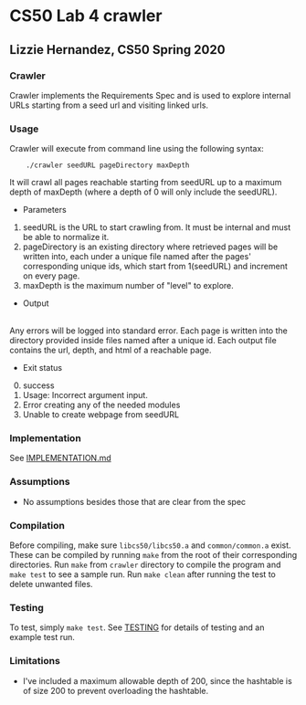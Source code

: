 # CS50 Lab 4 crawler
## Lizzie Hernandez, CS50 Spring 2020

### Crawler

Crawler implements the Requirements Spec and is used to explore internal URLs starting from a 
seed url and visiting linked urls.

### Usage

Crawler will execute from command line using the following syntax:
```
    ./crawler seedURL pageDirectory maxDepth
```
It will crawl all pages reachable starting from seedURL up to a maximum depth of maxDepth (where a depth
of 0 will only include the seedURL).

- Parameters
1. seedURL is the URL to start crawling from. It must be internal and must be able to normalize it.
2. pageDirectory is an existing directory where retrieved pages will be written into, each under a unique
file named after the pages' corresponding unique ids, which start from 1(seedURL) and increment on every page.
3. maxDepth is the maximum number of "level" to explore.

- Output<br />
<br />
Any errors will be logged into standard error. Each page is written into the directory provided inside 
files named after a unique id. Each output file contains the url, depth, and html of a reachable page.

- Exit status

0. success<br />
1. Usage: Incorrect argument input.<br />
2. Error creating any of the needed modules<br />
3. Unable to create webpage from  seedURL<br />


### Implementation

See [IMPLEMENTATION.md](IMPLEMENTATION.md)

### Assumptions

- No assumptions besides those that are clear from the spec

### Compilation

Before compiling, make sure `libcs50/libcs50.a` and `common/common.a` exist. These can be compiled by running `make` from the root of their corresponding directories.
Run `make` from `crawler` directory to compile the program and `make test` to see a sample run. Run `make clean` after running the test to delete unwanted files.

### Testing

To test, simply `make test`.
See [TESTING](TESTING.md) for details of testing and an example test run.

### Limitations

- I've included a maximum allowable depth of 200, since the hashtable is of size 200 to prevent overloading the hashtable.